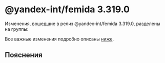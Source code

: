 # @yandex-int/femida 3.319.0

<!-- ЧЕЛОВЕЧЕСКОЕ ВСТУПЛЕНИЕ -->

Изменения, вошедшие в релиз @yandex-int/femida 3.319.0, разделены на группы:

Все важные изменения подробно описаны [ниже](#Пояснения).

## Пояснения

